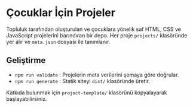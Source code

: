 # Çocuklar İçin Projeler

Topluluk tarafından oluşturulan ve çocuklara yönelik saf HTML, CSS ve JavaScript projelerini barındıran bir depo. Her proje `projects/` klasöründe yer alır ve `meta.json` dosyası ile tanımlanır.

## Geliştirme

- `npm run validate` : Projelerin meta verilerini şemaya göre doğrular.
- `npm run generate` : Statik siteyi `dist/` klasöründe üretir.

Katkıda bulunmak için `project-template/` klasörünü kopyalayarak başlayabilirsiniz.
